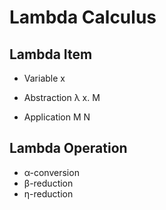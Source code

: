 # Lambda Calculus

## Lambda Item

* Variable
  x

* Abstraction
  λ x. M
* Application
  M N

## Lambda Operation

* α-conversion
* β-reduction
* η-reduction

